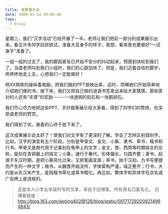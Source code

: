 ```yaml
---
title: 成果展示会
date: 2009-03-14 09:06:48
tags:
  - Essay
---
```

星期三，我们“汉字活动”已经开展了一半。老师让我们把前一部分的成果展示出来。看见许多同学跃跃欲试，准备大显身手的样子，我想，看来我也要做好“一试身手”准备了。

一组一组的过去了，我的脚因紧张已开始不安分的抖动起来，预感到快轮到我们了。当虞老师叫到我们小组时，我们的心跳加快了。但是，我们迈着自信的脚步，咚咚咚地走上去，心想我们一定能做好！
<!--more-->
杨XX熟练的操纵着电脑，把我们做的PPT放映出来，这时，项琳她们开始简单地介绍她们做的书。接下来，我们又把自己做的谜语书签拿出来给大家猜猜，那些答对的人还有“丰厚”的奖励------一块透明的刻石和一块鹅卵石。

我们尽心尽力地把这些PPT、手抄报等展示给大家看，得到了同学们的赞扬，也深受虞老师的赞赏。

我们得到了优。悬着的心终于放下来了。

这次成果展示会太好了！使我们对文字有了更深的了解。学会了怎样区别错别字。比如，汉字的演变有五个阶段，分别是甲骨文、金文、小篆、隶书、草书、楷书和行书。甲骨文是商代用于记事刻在龟甲上的文字；金文，商、西周等时期铭文的总称，是刻在青铜器上的铭文；小篆，通行于秦代，形体偏长，匀圆齐整；隶书，起源于东汉时期，是把小篆简化过来，又把笔画变直；草书，始于汉初，为书写便捷而产生的一种文字；楷书，从魏晋开始流传，字体架构严谨，端正整齐；行书，大约是从东汉末产生，是指楷书草化或草书楷化。再比如，繁体字和异体字在店名或广告牌上是违规的。

> 这是本人小学五年级时写的文章，来自于旧博客。所有真名已匿名化。
> 旧博客链接：<http://blog.163.com/woting402@126/blog/static/561717292009214964843/>